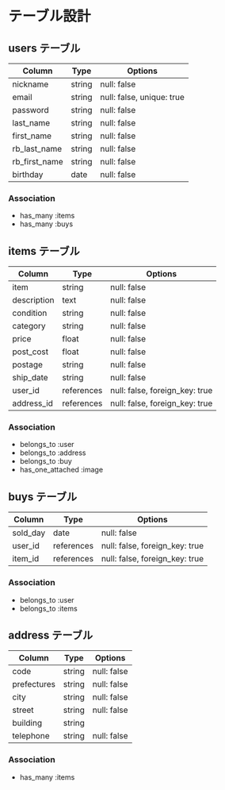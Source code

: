 # テーブル設計

## users テーブル

| Column             | Type   | Options     |
| ------------------ | ------ | ----------- |
| nickname           | string | null: false |
| email              | string | null: false, unique: true |
| password           | string | null: false |
| last_name          | string | null: false |
| first_name         | string | null: false |
| rb_last_name       | string | null: false |
| rb_first_name      | string | null: false |
| birthday           | date   | null: false |


### Association
- has_many :items
- has_many :buys

## items テーブル

| Column             | Type   | Options     |
| ------------------ | ------ | ----------- |
| item               | string | null: false |
| description        | text   | null: false |
| condition          | string | null: false |
| category           | string | null: false |
| price              | float  | null: false |
| post_cost          | float  | null: false |
| postage            | string | null: false |
| ship_date          | string | null: false |
| user_id           | references | null: false, foreign_key: true|
| address_id        | references | null: false, foreign_key: true|

### Association
- belongs_to :user
- belongs_to :address
- belongs_to :buy
- has_one_attached :image


## buys テーブル

| Column            | Type       | Options     |
| ------------------| ---------- | ----------- |
| sold_day          | date       | null: false |
| user_id           | references | null: false, foreign_key: true|
| item_id           | references | null: false, foreign_key: true|

### Association
- belongs_to :user
- belongs_to :items

## address テーブル

| Column             | Type   | Options     |
| ------------------ | ------ | ----------- |
| code               | string | null: false |
| prefectures        | string | null: false |
| city               | string | null: false |
| street             | string | null: false |
| building           | string |             |
| telephone          | string | null: false |

### Association
- has_many :items
